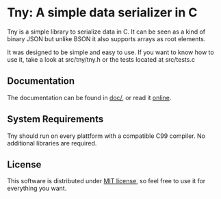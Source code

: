 # Tny: A simple data serializer in C

Tny is a simple library to serialize data in C. It can be seen as
a kind of binary JSON but unlike BSON it also supports arrays as root elements.

It was designed to be simple and easy to use. If you want to know how to use it, take a look
at src/tny/tny.h or the tests located at src/tests.c

## Documentation

The documentation can be found in [doc/](https://github.com/BobMarlon/Tny/tree/master/doc),
or read it [online](http://bobmarlon.github.io/Tny/pages/).

## System Requirements

Tny should run on every plattform with a compatible C99 compiler.
No additional libraries are required.

## License

This software is distributed under [MIT license](http://www.opensource.org/licenses/mit-license.php),
so feel free to use it for everything you want.
